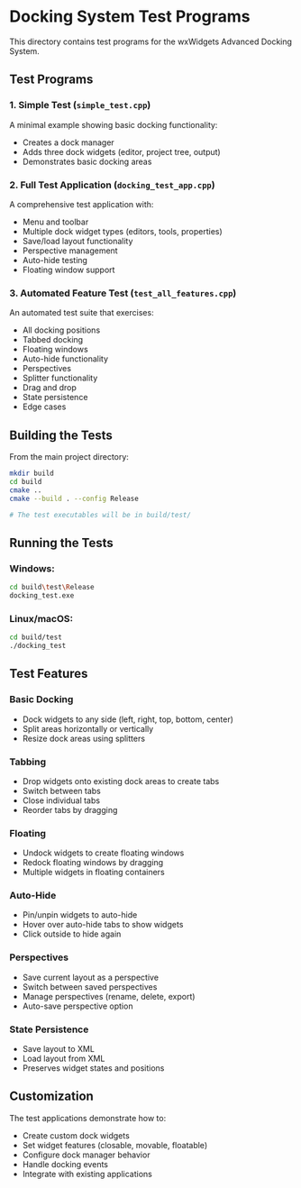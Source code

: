 # Docking System Test Programs

This directory contains test programs for the wxWidgets Advanced Docking System.

## Test Programs

### 1. Simple Test (`simple_test.cpp`)
A minimal example showing basic docking functionality:
- Creates a dock manager
- Adds three dock widgets (editor, project tree, output)
- Demonstrates basic docking areas

### 2. Full Test Application (`docking_test_app.cpp`)
A comprehensive test application with:
- Menu and toolbar
- Multiple dock widget types (editors, tools, properties)
- Save/load layout functionality
- Perspective management
- Auto-hide testing
- Floating window support

### 3. Automated Feature Test (`test_all_features.cpp`)
An automated test suite that exercises:
- All docking positions
- Tabbed docking
- Floating windows
- Auto-hide functionality
- Perspectives
- Splitter functionality
- Drag and drop
- State persistence
- Edge cases

## Building the Tests

From the main project directory:

```bash
mkdir build
cd build
cmake ..
cmake --build . --config Release

# The test executables will be in build/test/
```

## Running the Tests

### Windows:
```bash
cd build\test\Release
docking_test.exe
```

### Linux/macOS:
```bash
cd build/test
./docking_test
```

## Test Features

### Basic Docking
- Dock widgets to any side (left, right, top, bottom, center)
- Split areas horizontally or vertically
- Resize dock areas using splitters

### Tabbing
- Drop widgets onto existing dock areas to create tabs
- Switch between tabs
- Close individual tabs
- Reorder tabs by dragging

### Floating
- Undock widgets to create floating windows
- Redock floating windows by dragging
- Multiple widgets in floating containers

### Auto-Hide
- Pin/unpin widgets to auto-hide
- Hover over auto-hide tabs to show widgets
- Click outside to hide again

### Perspectives
- Save current layout as a perspective
- Switch between saved perspectives
- Manage perspectives (rename, delete, export)
- Auto-save perspective option

### State Persistence
- Save layout to XML
- Load layout from XML
- Preserves widget states and positions

## Customization

The test applications demonstrate how to:
- Create custom dock widgets
- Set widget features (closable, movable, floatable)
- Configure dock manager behavior
- Handle docking events
- Integrate with existing applications
